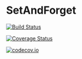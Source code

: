 # SetAndForget

[![Build Status](https://travis-ci.org/djsegal/SetAndForget.jl.svg?branch=master)](https://travis-ci.org/djsegal/SetAndForget.jl)

[![Coverage Status](https://coveralls.io/repos/djsegal/SetAndForget.jl/badge.svg?branch=master&service=github)](https://coveralls.io/github/djsegal/SetAndForget.jl?branch=master)

[![codecov.io](http://codecov.io/github/djsegal/SetAndForget.jl/coverage.svg?branch=master)](http://codecov.io/github/djsegal/SetAndForget.jl?branch=master)
